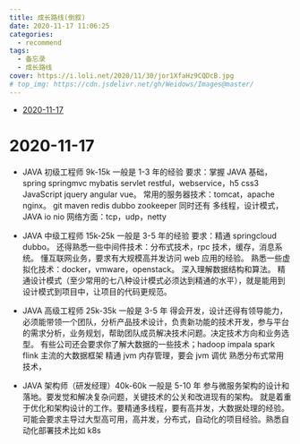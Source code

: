 ```yaml
---
title: 成长路线(倒叙)
date: 2020-11-17 11:06:25
categories:
  - recommend
tags:
  - 备忘录
  - 成长路线
cover: https://i.loli.net/2020/11/30/jor1XfaHz9CQDcB.jpg
# top_img: https://cdn.jsdelivr.net/gh/Weidows/Images@master/
---
```


<!--
 * @Author: Weidows
 * @Date: 2020-11-17 11:06:25
 * @LastEditors: Weidows
 * @LastEditTime: 2021-02-13 17:18:02
 * @FilePath: \Weidowsd:\Game\Github\Blog-private\source\_posts\recommend\Lord_road.md
 * @Description:成长路线
-->

- [2020-11-17](#2020-11-17)

# 2020-11-17

- JAVA 初级工程师 9k-15k 一般是 1-3 年的经验
  要求：掌握
  JAVA 基础，spring springmvc mybatis servlet restful，webservice，h5 css3 JavaScript jquery angular vue。
  常用的服务器技术：tomcat，apache nginx。
  git maven redis dubbo zookeeper
  同时还有 多线程，设计模式，JAVA io nio
  网络方面：tcp，udp，netty

- JAVA 中级工程师 15k-25k 一般是 3-5 年的经验
  要求：精通
  springcloud dubbo。
  还得熟悉一些中间件技术：分布式技术，rpc 技术，缓存，消息系统。
  懂互联网业务，要求有大规模高并发访问 web 应用的经验。
  熟悉一些虚拟化技术：docker，vmware，openstack。
  深入理解数据结构和算法。
  精通设计模式（至少常用的七八种设计模式必须达到精通的水平），就是能用到设计模式到项目中，让项目的代码更规范。

- JAVA 高级工程师 25k-35k 一般是 3-5 年
  得会开发，设计还得有领导能力，必须能带领一个团队，分析产品技术设计，负责新功能的技术开发，参与平台的需求分析，业务规划，帮助团队成员解决技术问题。决定技术方向和业务选型。
  有些公司还会要求你了解大数据的一些技术；hadoop impala spark flink 主流的大数据框架
  精通 jvm 内存管理，要会 jvm 调优
  熟悉分布式常用技术，

- JAVA 架构师（研发经理）40k-60k 一般是 5-10 年
  参与微服务架构的设计和落地。要发觉和解决复杂问题，关键技术的公关和改进现有的架构。
  就是着重于优化和架构设计的工作。要精通多线程，要有高并发，大数据处理的经验。可能会要求主导过大型高可用，高并发，分布式，自动化的项目经验。熟悉自动化部署技术比如 k8s
